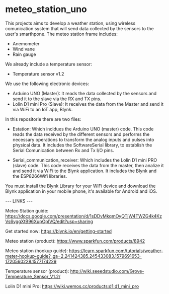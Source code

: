 # meteo_station_uno
This projects aims to develop a weather station, using wireless comunication system that will send data collected by the sensors
to the user's smarthpone.
The meteo station frame includes:

- Anemometer
- Wind vane
- Rain gauge

We already include a temperature sensor:
- Temperature sensor v1.2

We use the following electronic devices:

- Arduino UNO (Master): It reads the data collected by the sensors and send it to the slave via the RX and TX pins.
- Lolin D1 mini Pro (Slave): It receives the data from the Master and send it via WiFi to an IoT app, Blynk.

In this repositorie there are two files:

- Estation: Which incldues the Arduino UNO (master) code. This code reads the data received by the different sensors and performs the necessary operations to transform the analog inputs and pulses into physical data. It includes the SoftwareSerial library, to establish the Serial Comunication between Rx and Tx I/O pins.

- Serial_communication_receiver:  Which includes the Lolin D1 mini PRO (slave) code. This code receives the data from the master, then analize it and send it via WiFi to the Blynk application. It includes the Blynk and the ESP8266Wifi libraries.

You must install the Blynk Library for your WiFi device and download the Blynk application in your mobile phone, it's available for
Android and iOS.

--- LINKS ---

Meteo Station guide: https://docs.google.com/presentation/d/1sDDvMkqmOyQTjW4TWZG4k4KzVs6vggXtB96XupOpIVQ/edit?usp=sharing

Get started now: https://blynk.io/en/getting-started

Meteo station (product): https://www.sparkfun.com/products/8942

Meteo station (hookup guide): https://learn.sparkfun.com/tutorials/weather-meter-hookup-guide?_ga=2.241424385.245433083.1579691653-1720560228.1577174229

Temperature sensor (product): http://wiki.seeedstudio.com/Grove-Temperature_Sensor_V1.2/

Lolin D1 mini Pro: https://wiki.wemos.cc/products:d1:d1_mini_pro
